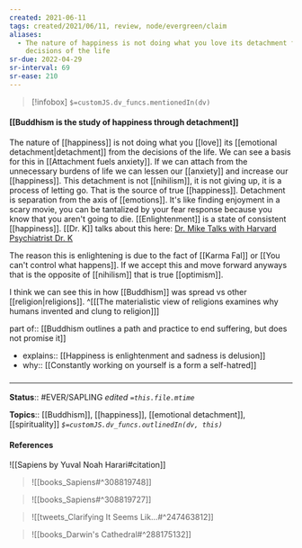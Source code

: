 ```yaml
---
created: 2021-06-11
tags: created/2021/06/11, review, node/evergreen/claim
aliases:
  - The nature of happiness is not doing what you love its detachment from the
    decisions of the life
sr-due: 2022-04-29
sr-interval: 69
sr-ease: 210
---
```

> [!infobox]
`$=customJS.dv_funcs.mentionedIn(dv)`

#### [[Buddhism is the study of happiness through detachment]] 

The nature of [[happiness]] is not doing what you [[love]] its [[emotional detachment|detachment]] from the decisions of the life.
We can see a basis for this in [[Attachment fuels anxiety]].
If we can attach from the unnecessary burdens of life we can lessen our [[anxiety]] and increase our [[happiness]].
This detachment is not [[nihilism]], it is not giving up, it is a process of letting go.
That is the source of true [[happiness]].
Detachment is separation from the axis of [[emotions]].
It's like finding enjoyment in a scary movie,
you can be tantalized by your fear response because you know that you aren't going to die.
[[Enlightenment]] is a state of consistent [[happiness]].
[[Dr. K]] talks about this here: [Dr. Mike Talks with Harvard Psychiatrist Dr. K](https://youtu.be/T_31hFh1XKM?t=4618)

The reason this is enlightening is due to the fact of [[Karma Fal]] or [[You can't control what happens]].
If we accept this and move forward anyways that is the opposite of [[nihilism]] that is true [[optimism]].

I think we can see this in how [[Buddhism]] was spread vs other [[religion|religions]]. 
^[[[The materialistic view of religions examines why humans invented and clung to religion]]]


part of:: [[Buddhism outlines a path and practice to end suffering, but does not promise it]]


- explains:: [[Happiness is enlightenment and sadness is delusion]]
- why:: [[Constantly working on yourself is a form a self-hatred]]

### <hr class="footnote"/>

**Status**:: #EVER/SAPLING 
*edited `=this.file.mtime`*

**Topics**:: [[Buddhism]], [[happiness]], [[emotional detachment]], [[spirituality]]
*`$=customJS.dv_funcs.outlinedIn(dv, this)`*

#### References

![[Sapiens by Yuval Noah Harari#citation]]


> ![[books_Sapiens#^308819748]]

> ![[books_Sapiens#^308819727]]




> ![[tweets_Clarifying It Seems Lik...#^247463812]]

> ![[books_Darwin's Cathedral#^288175132]]